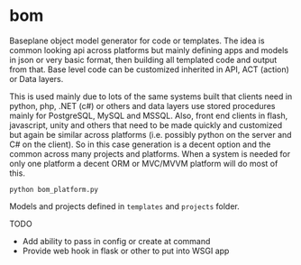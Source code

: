 bom
===

Baseplane object model generator for code or templates. The idea is common looking api across platforms but mainly defining apps and models in json or very basic format, then building all templated code and output from that.  Base level code can be customized inherited in API, ACT (action) or Data layers. 

This is used mainly due to lots of the same systems built that clients need in python, php, .NET (c#) or others and data layers use stored procedures mainly for PostgreSQL, MySQL and MSSQL. Also, front end clients in flash, javascript, unity and others that need to be made quickly and customized but again be similar across platforms (i.e. possibly python on the server and C# on the client).  So in this case generation is a decent option and the common across many projects and platforms.  When a system is needed for only one platform a decent ORM or MVC/MVVM platform will do most of this.

  `python bom_platform.py`
  
Models and projects defined in `templates` and `projects` folder. 

TODO
 - Add ability to pass in config or create at command
 - Provide web hook in flask or other to put into WSGI app